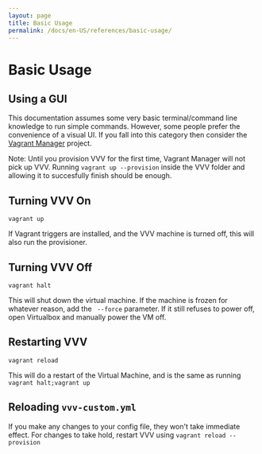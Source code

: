```yaml
---
layout: page
title: Basic Usage
permalink: /docs/en-US/references/basic-usage/
---
```


# Basic Usage

## Using a GUI

This documentation assumes some very basic terminal/command line knowledge to run simple commands. However, some people prefer the convenience of a visual UI. If you fall into this category then consider the [Vagrant Manager](http://vagrantmanager.com/)  project.

Note: Until you provision VVV for the first time, Vagrant Manager will not pick up VVV. Running `vagrant up --provision`  inside the VVV folder and allowing it to succesfully finish should be enough.

## Turning VVV On

```shell
vagrant up
```

If Vagrant triggers are installed, and the VVV machine is turned off, this will also run the provisioner.

## Turning VVV Off

```shell
vagrant halt
```

This will shut down the virtual machine. If the machine is frozen for whatever reason, add the ` --force` parameter. If it still refuses to power off, open Virtualbox and manually power the VM off.

## Restarting VVV

```shell
vagrant reload
```

This will do a restart of the Virtual Machine, and is the same as running `vagrant halt;vagrant up`

## Reloading `vvv-custom.yml`

If you make any changes to your config file, they won't take immediate effect. For changes to take hold, restart VVV using `vagrant reload --provision`

